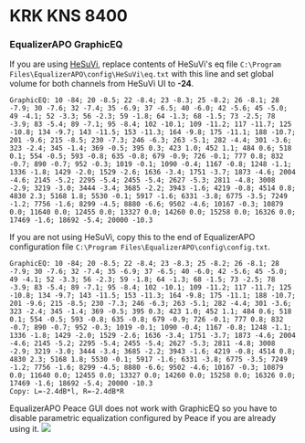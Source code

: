 # KRK KNS 8400
### EqualizerAPO GraphicEQ
If you are using [HeSuVi](https://sourceforge.net/projects/hesuvi/), replace contents of HeSuVi's eq file `C:\Program Files\EqualizerAPO\config\HeSuVi\eq.txt` with this line and set global volume for both channels from HeSuVi UI to **-24**.
```
GraphicEQ: 10 -84; 20 -8.5; 22 -8.4; 23 -8.3; 25 -8.2; 26 -8.1; 28 -7.9; 30 -7.6; 32 -7.4; 35 -6.9; 37 -6.5; 40 -6.0; 42 -5.6; 45 -5.0; 49 -4.1; 52 -3.3; 56 -2.3; 59 -1.8; 64 -1.3; 68 -1.5; 73 -2.5; 78 -3.9; 83 -5.4; 89 -7.1; 95 -8.4; 102 -10.1; 109 -11.2; 117 -11.7; 125 -10.8; 134 -9.7; 143 -11.5; 153 -11.3; 164 -9.8; 175 -11.1; 188 -10.7; 201 -9.6; 215 -8.5; 230 -7.3; 246 -6.3; 263 -5.1; 282 -4.4; 301 -3.6; 323 -2.4; 345 -1.4; 369 -0.5; 395 0.3; 423 1.0; 452 1.1; 484 0.6; 518 0.1; 554 -0.5; 593 -0.8; 635 -0.8; 679 -0.9; 726 -0.1; 777 0.8; 832 -0.7; 890 -0.7; 952 -0.3; 1019 -0.1; 1090 -0.4; 1167 -0.8; 1248 -1.1; 1336 -1.8; 1429 -2.0; 1529 -2.6; 1636 -3.4; 1751 -3.7; 1873 -4.6; 2004 -4.6; 2145 -5.2; 2295 -5.4; 2455 -5.4; 2627 -5.3; 2811 -4.8; 3008 -2.9; 3219 -3.0; 3444 -3.4; 3685 -2.2; 3943 -1.6; 4219 -0.8; 4514 0.8; 4830 2.3; 5168 1.8; 5530 -0.1; 5917 -1.6; 6331 -3.8; 6775 -3.5; 7249 -1.2; 7756 -1.6; 8299 -4.5; 8880 -6.6; 9502 -4.6; 10167 -0.3; 10879 0.0; 11640 0.0; 12455 0.0; 13327 0.0; 14260 0.0; 15258 0.0; 16326 0.0; 17469 -1.6; 18692 -5.4; 20000 -10.3
```
If you are not using HeSuVi, copy this to the end of EqualizerAPO configuration file `C:\Program Files\EqualizerAPO\config\config.txt`.
```
GraphicEQ: 10 -84; 20 -8.5; 22 -8.4; 23 -8.3; 25 -8.2; 26 -8.1; 28 -7.9; 30 -7.6; 32 -7.4; 35 -6.9; 37 -6.5; 40 -6.0; 42 -5.6; 45 -5.0; 49 -4.1; 52 -3.3; 56 -2.3; 59 -1.8; 64 -1.3; 68 -1.5; 73 -2.5; 78 -3.9; 83 -5.4; 89 -7.1; 95 -8.4; 102 -10.1; 109 -11.2; 117 -11.7; 125 -10.8; 134 -9.7; 143 -11.5; 153 -11.3; 164 -9.8; 175 -11.1; 188 -10.7; 201 -9.6; 215 -8.5; 230 -7.3; 246 -6.3; 263 -5.1; 282 -4.4; 301 -3.6; 323 -2.4; 345 -1.4; 369 -0.5; 395 0.3; 423 1.0; 452 1.1; 484 0.6; 518 0.1; 554 -0.5; 593 -0.8; 635 -0.8; 679 -0.9; 726 -0.1; 777 0.8; 832 -0.7; 890 -0.7; 952 -0.3; 1019 -0.1; 1090 -0.4; 1167 -0.8; 1248 -1.1; 1336 -1.8; 1429 -2.0; 1529 -2.6; 1636 -3.4; 1751 -3.7; 1873 -4.6; 2004 -4.6; 2145 -5.2; 2295 -5.4; 2455 -5.4; 2627 -5.3; 2811 -4.8; 3008 -2.9; 3219 -3.0; 3444 -3.4; 3685 -2.2; 3943 -1.6; 4219 -0.8; 4514 0.8; 4830 2.3; 5168 1.8; 5530 -0.1; 5917 -1.6; 6331 -3.8; 6775 -3.5; 7249 -1.2; 7756 -1.6; 8299 -4.5; 8880 -6.6; 9502 -4.6; 10167 -0.3; 10879 0.0; 11640 0.0; 12455 0.0; 13327 0.0; 14260 0.0; 15258 0.0; 16326 0.0; 17469 -1.6; 18692 -5.4; 20000 -10.3
Copy: L=-2.4dB*l, R=-2.4dB*R
```
EqualizerAPO Peace GUI does not work with GraphicEQ so you have to disable parametric equalization configured by Peace if you are already using it.
![](https://raw.githubusercontent.com/jaakkopasanen/AutoEq/master/results/Innerfidelity%202017/headphoncecom/onear/KRK%20KNS%208400/KRK%20KNS%208400.png)
